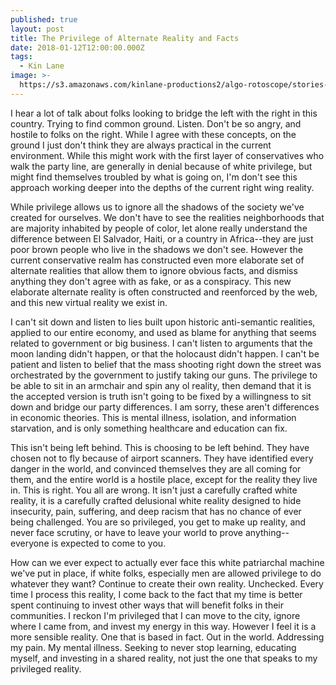 ```yaml
---
published: true
layout: post
title: The Privilege of Alternate Reality and Facts
date: 2018-01-12T12:00:00.000Z
tags:
  - Kin Lane
image: >-
  https://s3.amazonaws.com/kinlane-productions2/algo-rotoscope/stories-new/20_132_800_500_0_max_0_1_-1.jpg
---
```

I hear a lot of talk about folks looking to bridge the left with the right in this country. Trying to find common ground. Listen. Don't be so angry, and hostile to folks on the right. While I agree with these concepts, on the ground I just don't think they are always practical in the current environment. While this might work with the first layer of conservatives who walk the party line, are generally in denial because of white privilege, but might find themselves troubled by what is going on, I'm don't see this approach working deeper into the depths of the current right wing reality.

While privilege allows us to ignore all the shadows of the society we've created for ourselves. We don't have to see the realities neighborhoods that are majority inhabited by people of color, let alone really understand the difference between El Salvador, Haiti, or a country in Africa--they are just poor brown people who live in the shadows we don't see. However the current conservative realm has constructed even more elaborate set of alternate realities that allow them to ignore obvious facts, and dismiss anything they don't agree with as fake, or as a conspiracy. This new elaborate alternate reality is often constructed and reenforced by the web, and this new virtual reality we exist in.

I can't sit down and listen to lies built upon historic anti-semantic realities, applied to our entire economy, and used as blame for anything that seems related to government or big business. I can't listen to arguments that the moon landing didn't happen, or that the holocaust didn't happen. I can't be patient and listen to belief that the mass shooting right down the street was orchestrated by the government to justify taking our guns. The privilege to be able to sit in an armchair and spin any ol reality, then demand that it is the accepted version is truth isn't going to be fixed by a willingness to sit down and bridge our party differences. I am sorry, these aren't differences in economic theories. This is mental illness, isolation, and information starvation, and is only something healthcare and education can fix.

This isn't being left behind. This is choosing to be left behind. They have chosen not to fly because of airport scanners. They have identified every danger in the world, and convinced themselves they are all coming for them, and the entire world is a hostile place, except for the reality they live in. This is right. You all are wrong. It isn't just a carefully crafted white reality, it is a carefully crafted delusional white reality designed to hide insecurity, pain, suffering, and deep racism that has no chance of ever being challenged. You are so privileged, you get to make up reality, and never face scrutiny, or have to leave your world to prove anything--everyone is expected to come to you.

How can we ever expect to actually ever face this white patriarchal machine we've put in place, if white folks, especially men are allowed privilege to do whatever they want? Continue to create their own reality. Unchecked. Every time I process this reality, I come back to the fact that my time is better spent continuing to invest other ways that will benefit folks in their communities. I reckon I'm privileged that I can move to the city, ignore where I came from, and invest my energy in this way. However I feel it is a more sensible reality. One that is based in fact. Out in the world. Addressing my pain. My mental illness. Seeking to never stop learning, educating myself, and investing in a shared reality, not just the one that speaks to my privileged reality.
